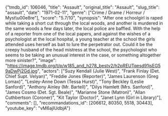 {"tmdb_id": 106046, "title": "Assault", "original_title": "Assault", "slug_title": "assault", "date": "1971-02-11", "genre": ["Crime / Drame / Horreur / Myst\u00e8re"], "score": "5.7/10", "synopsis": "After one schoolgirl is raped while taking a short cut through the local woods, and another is murdered in the same woods a few days later, the local police are baffled. With the help of a reporter from one of the local papers, and against the wishes of a psychologist at the local hospital, a young teacher at the school the girls attended uses herself as bait to lure the perpetrator out. Could it be the creepy husband of the head mistress at the school, the psychologist who seems to be taking an unusual interest in the case, or something altogether more sinister?", "image": "https://image.tmdb.org/t/p/w185_and_h278_bestv2/h2pREUTqesd91jsEG59aDwPj2Gd.jpg", "actors": ["Suzy Kendall (Julie West)", "Frank Finlay (Det. Chief Supt. Velyan)", "Freddie Jones (Reporter)", "James Laurenson (Greg Lomax)", "Lesley-Anne Down (Tessa Hurst)", "Tony Beckley (Leslie Sanford)", "Anthony Ainley (Mr. Bartell)", "Dilys Hamlett (Mrs. Sanford)", "James Cosmo (Det. Sgt. Beale)", "Marianne Stone (Matron)", "Allan Cuthbertson (Coroner)", "Kit Taylor (Doctor)", "Janet Lynn (Girl in Library)"], "comments": [], "recommandations_id": [206612, 80350, 5518, 30443], "youtube_key": "vM6ajIUdbjA"}